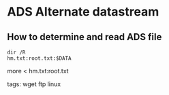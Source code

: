 # ADS Alternate datastream

## How to determine and read ADS file
```cheat
dir /R
hm.txt:root.txt:$DATA
```

more < hm.txt:root.txt


tags: wget ftp linux
